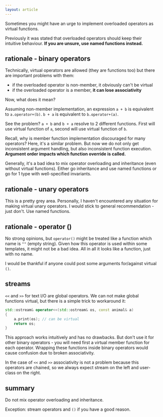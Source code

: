 ```yaml
---
layout: article
---
```


Sometimes you might have an urge to implement overloaded operators as virtual functions.

Previously it was stated that overloaded operators should keep their intuitive behaviour. **If you are unsure, use named functions instead.**

## rationale - binary operators

Technically, virtual operators are allowed (they are functions too) but there are important problems with them:

- if the overloaded operator is non-member, it obviously can't be virtual
- if the overloaded operator is a member, **it can lose associativity**

Now, what does it mean?

Assuming non-member implementation, an expression `a + b` is equivalent to `a.operator+(b)`. `b + a` is equivalent to `b.operator+(a)`.

See the problem? `a + b` and `b + a` resolve to 2 different functions. First will use virtual function of `a`, second will use virtual function of `b`.

Recall, why is member function implementation discouraged for many operators? Here, it's a similar problem. But now we do not only get inconsistent argument handling, but also inconsistent function execution. **Argument order impacts which function override is called.**

Generally, it's a bad idea to mix operator overloading and inheritance (even without virtual functions). Either go inheritance and use named functions or go for 1 type with well-specified invariants.

## rationale - unary operators

This is a pretty grey area. Personally, I haven't encountered any situation for making virtual unary operators. I would stick to general recommendation - just don't. Use named functions.

## rationale - operator ()

No strong opinions, but `operator()` might be treated like a function which name is `""` (empty string). Given how this operator is used within some templates, it might not be a bad idea. All in all it looks like a function, just with no name.

I would be thankful if anyone could post some arguments for/against virtual `()`.

## streams

`<<` and `>>` for text I/O are global operators. We can not make global functions virtual, but there is a simple trick to workaround it:

```c++
std::ostream& operator<<(std::ostream& os, const animal& a)
{
    a.print(os); // can be virtual
    return os;
}
```

This approach works intuitively and has no drawbacks. But don't use it for other binary operators - you will need first a virtual member function for each operator. Wrapping these functions inside binary operators would cause confusion due to broken associativity.

In the case of `<<` and `>>` associativity is not a problem because this operators are chained, so we always expect stream on the left and user-class on the right.

## summary

<div class="note pro-tip">
Do not mix operator overloading and inheritance.

Exception: stream operators and `()` if you have a good reason.
</div>
